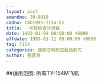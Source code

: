 ```yaml
---
layout: post
amendno: 39-0918
cadno: CAD1993-T154-01
title: 一次性检查分流器
date: 1993-01-09 00:00:00 +0800
effdate: 1993-01-11 00:00:00 +0800
tag: T154
categories: 民航总局航空器适航司
author: 程晋萍
---
```


##适用范围:
所有TY-154M飞机

